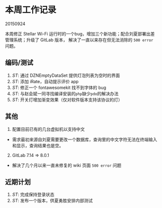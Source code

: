 # 本周工作记录

20150924

本周修正 Stellar Wi-Fi 运行时的一个bug，增加三个新功能；配合刘夏部署出差管理系统；升级了 GitLab 版本， 解决了一直以来存在但无法消除的 `500 error` 问题。

## 编码/测试

1. *ST*: 通过 DZNEmptyDataSet 提供灯泡列表为空时的界面
2. *ST*: 添加 iRate，自动提示评价 app
3. *ST*: 修正一个 fontawesomekit 找不到字体的 bug
4. *ST*: 与赵会斌一同寻找编译安装的`php`缺少`pdo`的解决办法
5. *ST*: 开关灯增加渐变效果（仅对软件版本支持该协议的灯）

## 其他

1. 配置目前已有的几台虚拟机以支持中文
  - 需求最初来源自刘夏需要更改一个数据库，查询里的中文字符无法在终端输入和显示，查询结果也是空。
2. GitLab 7.14 => 8.0.1
  - 解决了几个月以来一直未修复的 wiki 页面 `500 error` 问题

## 近期计划

1. *ST*: 完成保持登录状态
2. *ST*: 发布一个版本，供夏勇胜安排内部测试

